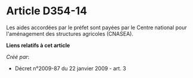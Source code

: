 # Article D354-14

Les aides accordées par le préfet sont payées par le Centre national pour l'aménagement des structures agricoles (CNASEA).

**Liens relatifs à cet article**

_Créé par_:

  - Décret n°2009-87 du 22 janvier 2009 - art. 3
